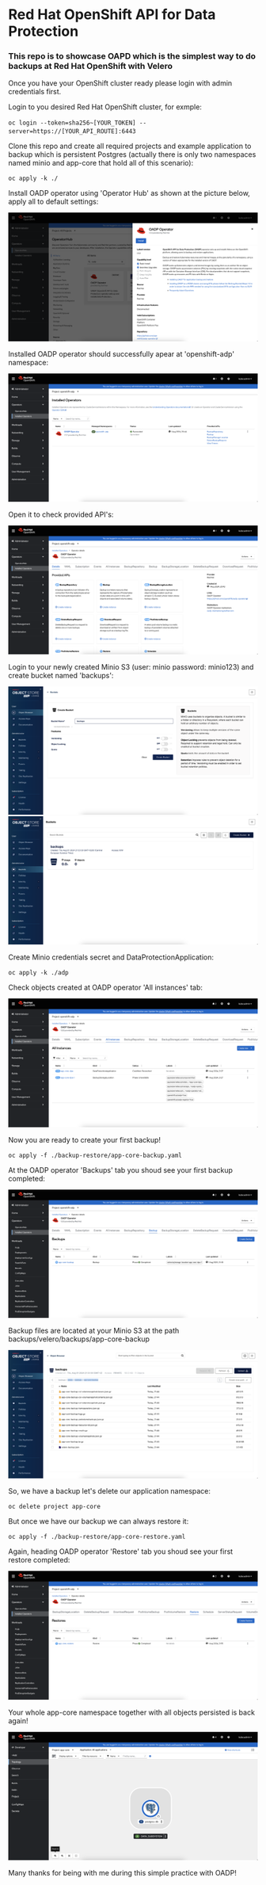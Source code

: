 # Red Hat OpenShift API for Data Protection

### This repo is to showcase OAPD which is the simplest way to do backups at Red Hat OpenShift with Velero

Once you have your OpenShift cluster ready please login with admin credentials first.

Login to you desired Red Hat OpenShift cluster, for exmple:

`` oc login --token=sha256~[YOUR_TOKEN] --server=https://[YOUR_API_ROUTE]:6443 ``

Clone this repo and create all required projects and example application to backup which is persistent Postgres (actually there is only two namespaces named minio and app-core that hold all of this scenario):
```
oc apply -k ./
```
Install OADP operator using 'Operator Hub' as shown at the picture below, apply all to default settings:

![install OADP operator](./images/1.png)

Installed OADP operator should successfully apear at 'openshift-adp' namespace:

![installed OADP operator](./images/2.png)

Open it to check provided API's:

![OADP operator APIs](./images/3.png)

Login to your newly created Minio S3 (user: minio password: minio123) and create bucket named 'backups':

![Minio bucket create 1](./images/4.png)
![Minio bucket create 2](./images/5.png)

Create Minio credentials secret and DataProtectionApplication:

```
oc apply -k ./adp
```

Check objects created at OADP operator 'All instances' tab:

![Minio bucket create](./images/6.png)

Now you are ready to create your first backup!

```
oc apply -f ./backup-restore/app-core-backup.yaml
```

At the OADP operator 'Backups' tab you shoud see your first backup completed:

![First backup](./images/7.png)

Backup files are located at your Minio S3 at the path backups/velero/backups/app-core-backup

![First backup at Minio S3](./images/8.png)

So, we have a backup let's delete our application namespace:

```
oc delete project app-core
```

But once we have our backup we can always restore it:

```
oc apply -f ./backup-restore/app-core-restore.yaml
```

Again, heading OADP operator 'Restore' tab you shoud see your first restore completed:

![First restore from Minio S3](./images/9.png)

Your whole app-core namespace together with all objects persisted is back again!

![All is back again](./images/10.png)

Many thanks for being with me during this simple practice with OADP!



